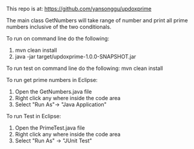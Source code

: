 This repo is at: 
https://github.com/yansonggu/updoxprime

The main class GetNumbers will take range of number and print all prime numbers inclusive of the two conditionals.

To run on command line do the following:
1) mvn clean install
2) java -jar target/updoxprime-1.0.0-SNAPSHOT.jar

To run test on command line do the following:
mvn clean install  


To run get prime numbers in Eclipse:
1) Open the GetNumbers.java file
2) Right click any where inside the code area
3) Select "Run As"-> "Java Application"


To run Test in Eclipse:
1) Open the PrimeTest.java file
2) Right click any where inside the code area
3) Select "Run As" -> "JUnit Test"
